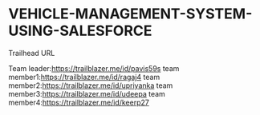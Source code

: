 # VEHICLE-MANAGEMENT-SYSTEM-USING-SALESFORCE

Trailhead URL

Team leader:https://trailblazer.me/id/pavis59s
team member1:https://trailblazer.me/id/ragaj4
team member2:https://trailblazer.me/id/upriyanka
team member3:https://trailblazer.me/id/udeepa
team member4:https://trailblazer.me/id/keerp27
